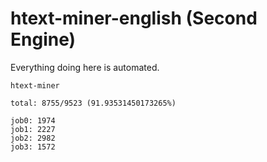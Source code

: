 # htext-miner-english (Second Engine)

Everything doing here is automated.

```
htext-miner

total: 8755/9523 (91.93531450173265%)

job0: 1974
job1: 2227
job2: 2982
job3: 1572
```